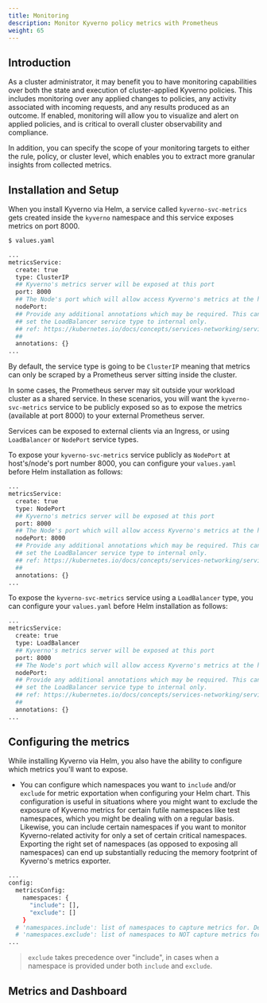 ```yaml
---
title: Monitoring
description: Monitor Kyverno policy metrics with Prometheus
weight: 65
---
```


## Introduction

As a cluster administrator, it may benefit you to have monitoring capabilities over both the state and execution of cluster-applied Kyverno policies. This includes monitoring over any applied changes to policies, any activity associated with incoming requests, and any results produced as an outcome. If enabled, monitoring will allow you to visualize and alert on applied policies, and is critical to overall cluster observability and compliance.

In addition, you can specify the scope of your monitoring targets to either the rule, policy, or cluster level, which enables you to extract more granular insights from collected metrics.

## Installation and Setup

When you install Kyverno via Helm, a service called `kyverno-svc-metrics` gets created inside the `kyverno` namespace and this service exposes metrics on port 8000.

```sh
$ values.yaml

...
metricsService:
  create: true
  type: ClusterIP
  ## Kyverno's metrics server will be exposed at this port
  port: 8000
  ## The Node's port which will allow access Kyverno's metrics at the host level. Only used if service.type is NodePort.
  nodePort:
  ## Provide any additional annotations which may be required. This can be used to
  ## set the LoadBalancer service type to internal only.
  ## ref: https://kubernetes.io/docs/concepts/services-networking/service/#internal-load-balancer
  ##
  annotations: {}
...
```

By default, the service type is going to be `ClusterIP` meaning that metrics can only be scraped by a Prometheus server sitting inside the cluster. <br>

In some cases, the Prometheus server may sit outside your workload cluster as a shared service. In these scenarios, you will want the `kyverno-svc-metrics` service to be publicly exposed so as to expose the metrics (available at port 8000) to your external Prometheus server.<br>

Services can be exposed to external clients via an Ingress, or using `LoadBalancer` or `NodePort` service types.

To expose your `kyverno-svc-metrics` service publicly as `NodePort` at host's/node's port number 8000, you can configure your `values.yaml` before Helm installation as follows:

```sh
...
metricsService:
  create: true
  type: NodePort
  ## Kyverno's metrics server will be exposed at this port
  port: 8000
  ## The Node's port which will allow access Kyverno's metrics at the host level. Only used if service.type is NodePort.
  nodePort: 8000
  ## Provide any additional annotations which may be required. This can be used to
  ## set the LoadBalancer service type to internal only.
  ## ref: https://kubernetes.io/docs/concepts/services-networking/service/#internal-load-balancer
  ##
  annotations: {}
...
```

To expose the `kyverno-svc-metrics` service using a `LoadBalancer` type, you can configure your `values.yaml` before Helm installation as follows:

```sh
...
metricsService:
  create: true
  type: LoadBalancer
  ## Kyverno's metrics server will be exposed at this port
  port: 8000
  ## The Node's port which will allow access Kyverno's metrics at the host level. Only used if service.type is NodePort.
  nodePort: 
  ## Provide any additional annotations which may be required. This can be used to
  ## set the LoadBalancer service type to internal only.
  ## ref: https://kubernetes.io/docs/concepts/services-networking/service/#internal-load-balancer
  ##
  annotations: {}
...
```

## Configuring the metrics

While installing Kyverno via Helm, you also have the ability to configure which metrics you'll want to expose.

* You can configure which namespaces you want to `include` and/or `exclude` for metric exportation when configuring your Helm chart. This configuration is useful in situations where you might want to exclude the exposure of Kyverno metrics for certain futile namespaces like test namespaces, which you might be dealing with on a regular basis. Likewise, you can include certain namespaces if you want to monitor Kyverno-related activity for only a set of certain critical namespaces.
Exporting the right set of namespaces (as opposed to exposing all namespaces) can end up substantially reducing the memory footprint of Kyverno's metrics exporter.

```sh
...
config:
  metricsConfig:
    namespaces: {
      "include": [],
      "exclude": []
    }
  # 'namespaces.include': list of namespaces to capture metrics for. Default: all namespaces included.
  # 'namespaces.exclude': list of namespaces to NOT capture metrics for. Default: [], none of the namespaces excluded.
...
```

> `exclude` takes precedence over "include", in cases when a namespace is provided under both `include` and `exclude`.

## Metrics and Dashboard

